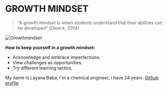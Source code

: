 # GROWTH MINDSET

>“A growth mindset is when students understand that their abilities can be developed”
*(Dweck, 2014)*

![Growthmindset](https://blog.cengage.com/wp-content/uploads/2020/11/blog-growth-mindset-1511130.png)

**How to keep yourself in a growth mindset:**
- Acknowledge and embrace imperfections.
- View challenges as opportunities.
- Try different learning tactics.

My name is Layana Baba, i'm a chemical engineer, i have 24 years. 
[Github profile](https://github.com/LayanaBaba) 

